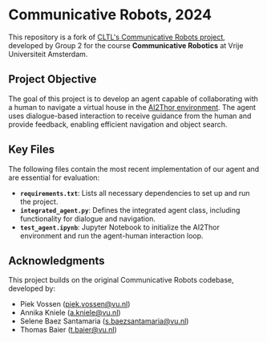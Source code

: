 # Communicative Robots, 2024

This repository is a fork of [CLTL's Communicative Robots project](https://github.com/cltl/ma-communicative-robots), developed by Group 2 for the course **Communicative Robotics** at Vrije Universiteit Amsterdam.

## Project Objective

The goal of this project is to develop an agent capable of collaborating with a human to navigate a virtual house in the [AI2Thor environment](https://ai2thor.allenai.org). The agent uses dialogue-based interaction to receive guidance from the human and provide feedback, enabling efficient navigation and object search.

## Key Files

The following files contain the most recent implementation of our agent and are essential for evaluation:

- **`requirements.txt`**: Lists all necessary dependencies to set up and run the project.
- **`integrated_agent.py`**: Defines the integrated agent class, including functionality for dialogue and navigation.
- **`test_agent.ipynb`**: Jupyter Notebook to initialize the AI2Thor environment and run the agent-human interaction loop.

## Acknowledgments

This project builds on the original Communicative Robots codebase, developed by:

- Piek Vossen ([piek.vossen@vu.nl](mailto:piek.vossen@vu.nl))
- Annika Kniele ([a.kniele@vu.nl](mailto:a.kniele@vu.nl))
- Selene Baez Santamaria ([s.baezsantamaria@vu.nl](mailto:s.baezsantamaria@vu.nl))
- Thomas Baier ([t.baier@vu.nl](mailto:t.baier@vu.nl))
